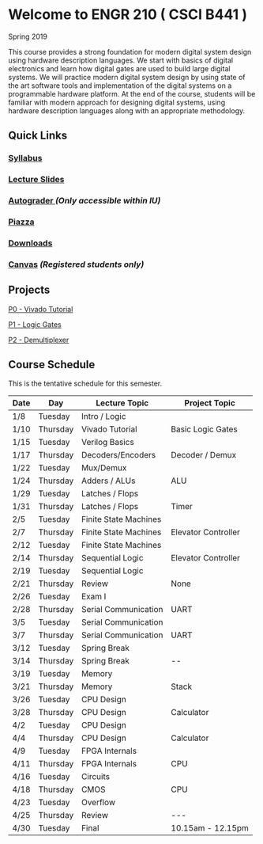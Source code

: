 # Welcome to ENGR 210 ( CSCI B441 )

Spring 2019

This course provides a strong foundation for modern digital system design using hardware description languages. We start with basics of digital electronics and learn how digital gates are used to build large digital systems. We will practice modern digital system design by using state of the art software tools and implementation of the digital systems on a programmable hardware platform.  At the end of the course, students will be familiar with modern approach for designing digital systems, using hardware description languages along with an appropriate methodology.

## Quick Links

### [Syllabus](syllabus.md)

### [Lecture Slides](https://drive.google.com/drive/folders/1pHBSAonP4FcpAmzgQB6zeGL0lf40avk5?usp=sharing)

### [Autograder ](https://autograder.sice.indiana.edu) _(Only accessible within IU)_

### [Piazza](https://piazza.com/iu/spring2019/engr210) 

### [Downloads](https://drive.google.com/drive/folders/1F7L00AAyPGXuPK9kL2j7kHGzELXcVFp2?usp=sharing)

### [Canvas](https://iu.instructure.com/courses/1773083) _(Registered students only)_


## Projects

[P0 - Vivado Tutorial](https://docs.google.com/document/d/1kZTcPmTAU91HoLOlRBrc2Nz9sa5rJYhDsOkhBRS8Asc)

[P1 - Logic Gates](https://docs.google.com/document/d/1OZPhRJoNW6variLEV1iyCQ5HWxGvJrfiC3c3eMZx8vo)

[P2 - Demultiplexer](https://docs.google.com/document/d/1Rj3unKI4HSYLK2RXPZC8QtKkO7RjeODvGsXBml3XYvc)

## Course Schedule

This is the tentative schedule for this semester.

| Date  |   Day     | Lecture Topic         |  Project Topic    | 
| --    |  -----    |   -----               |     -----         | 
| 1/8   | Tuesday   | Intro / Logic         |                   |
| 1/10  | Thursday  | Vivado Tutorial       | Basic Logic Gates |
| 1/15  | Tuesday   | Verilog Basics        |                   |
| 1/17  | Thursday  | Decoders/Encoders     |  Decoder / Demux  |
| 1/22  | Tuesday   | Mux/Demux             |                   |
| 1/24  | Thursday  | Adders / ALUs         |   ALU             |
| 1/29  | Tuesday   | Latches / Flops       |                   |
| 1/31  | Thursday  | Latches / Flops       |   Timer           |
| 2/5   | Tuesday   | Finite State Machines |                   |
| 2/7   | Thursday  | Finite State Machines | Elevator Controller |
| 2/12  | Tuesday   | Finite State Machines |                   |
| 2/14  | Thursday  | Sequential Logic      | Elevator Controller |
| 2/19  |  Tuesday  | Sequential Logic      |                   |
| 2/21  |  Thursday | Review                |  None             |  
| 2/26  | Tuesday   | Exam I                |                   |
| 2/28  | Thursday  | Serial Communication  |  UART             |
| 3/5   | Tuesday   | Serial Communication  |                   |
| 3/7   | Thursday  | Serial Communication  |  UART             |
| 3/12  | Tuesday   | Spring Break          |                   | 
| 3/14  | Thursday  | Spring Break          |  --               |
| 3/19  | Tuesday   | Memory                |                   |
| 3/21  | Thursday  | Memory                |  Stack            |
| 3/26  | Tuesday   | CPU Design            |                   |
| 3/28  | Thursday  | CPU Design            |  Calculator       |
| 4/2   | Tuesday   | CPU Design            |                   |
| 4/4   | Thursday  | CPU Design            |  Calculator       |
| 4/9   | Tuesday   | FPGA Internals        |                   |
| 4/11  | Thursday  | FPGA Internals        | CPU               |
| 4/16  | Tuesday   | Circuits              |                   |
| 4/18  | Thursday  | CMOS                  | CPU               |
| 4/23  | Tuesday   | Overflow              |                   |
| 4/25  | Thursday  | Review                | ---               |
| 4/30  | Tuesday   | Final                 | 10.15am - 12.15pm | 
